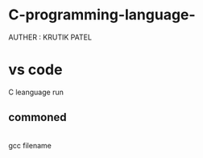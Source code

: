 # C-programming-language-

AUTHER : KRUTIK PATEL

<h1> vs code  </h1>

C leanguage run

<h2>commoned </h2><br>
gcc filename <br>
